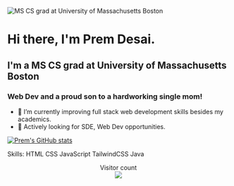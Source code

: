 
![MS CS grad at University of Massachusetts Boston](https://pbs.twimg.com/profile_banners/1534935849292697600/1654881058/1500x500)
# Hi there, I'm Prem Desai.


## I'm a MS CS grad at University of Massachusetts Boston 
### Web Dev and a proud son to a hardworking single mom!
- 🌱 I’m currently improving full stack web development skills besides my academics.
- 👯 Actively looking for SDE, Web Dev opportunities.


[![Prem's GitHub stats](https://github-readme-stats.vercel.app/api?username=TheyCallMePrem)](https://github.com/anuraghazra/github-readme-stats)

Skills:  HTML CSS JavaScript TailwindCSS Java  

<p align="center"> 
  Visitor count<br>
  <img src="https://profile-counter.glitch.me/TheyCallMePrem/count.svg" />
</p>






